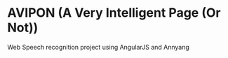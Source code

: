 AVIPON (A Very Intelligent Page (Or Not))
======

Web Speech recognition project using AngularJS and Annyang
